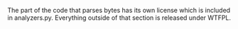 The part of the code that parses bytes has its own license which is included in analyzers.py.
Everything outside of that section is released under WTFPL.
